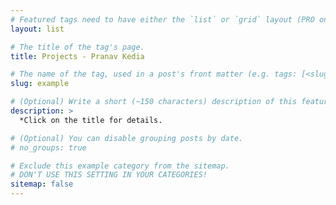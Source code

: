 ```yaml
---
# Featured tags need to have either the `list` or `grid` layout (PRO only).
layout: list

# The title of the tag's page.
title: Projects - Pranav Kedia

# The name of the tag, used in a post's front matter (e.g. tags: [<slug>]).
slug: example

# (Optional) Write a short (~150 characters) description of this featured tag.
description: >
  *Click on the title for details.

# (Optional) You can disable grouping posts by date.
# no_groups: true

# Exclude this example category from the sitemap.
# DON'T USE THIS SETTING IN YOUR CATEGORIES!
sitemap: false
---
```

